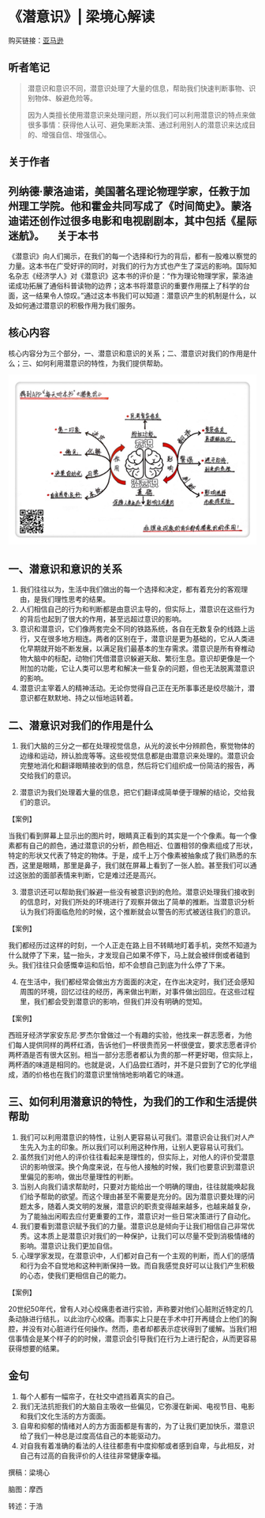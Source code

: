 《潜意识》| 梁境心解读
=============================

购买链接：[亚马逊](https://www.amazon.cn/潜意识-控制你行为的秘密-列纳德•蒙洛迪诺/dp/B00C1SY730/ref=sr_1_1?ie=UTF8&qid=1508765970&sr=8-1&keywords=潜意识)

听者笔记
-----------------------------

> 潜意识和意识不同，潜意识处理了大量的信息，帮助我们快速判断事物、识别物体、躲避危险等。
>
> 因为人类擅长使用潜意识来处理问题，所以我们可以利用潜意识的特点来做很多事情：获得他人认可、避免果断决策、通过利用别人的潜意识来达成目的、增强自信、增强信心。

关于作者
-----------------------------

列纳德·蒙洛迪诺，美国著名理论物理学家，任教于加州理工学院。他和霍金共同写成了《时间简史》。蒙洛迪诺还创作过很多电影和电视剧剧本，其中包括《星际迷航》。
   
关于本书
-----------------------------

《潜意识》向人们揭示，在我们的每一个选择和行为的背后，都有一股难以察觉的力量。这本书在广受好评的同时，对我们的行为方式也产生了深远的影响。国际知名杂志《经济学人》对《潜意识》这本书的评价是：“作为理论物理学家，蒙洛迪诺成功拓展了通俗科普读物的边界；这本书将潜意识的重要作用摆上了科学的台面，这一结果令人惊叹。”通过这本书我们可以知道：潜意识产生的机制是什么，以及如何通过潜意识的积极作用为我们服务。     

核心内容
-----------------------------

核心内容分为三个部分，一、潜意识和意识的关系；二、潜意识对我们的作用是什么；三、如何利用潜意识的特性，为我们提供帮助。     
 
![](subliminal/001.JPG)

一、潜意识和意识的关系
-----------------------------

1. 我们往往以为，生活中我们做出的每一个选择和决定，都有着充分的客观理由，是我们理性思考的结果。
2. 人们相信自己的行为和判断都是由意识主导的，但实际上，潜意识在这些行为的背后也起到了很大的作用，甚至远超过意识的影响。
3. 意识和潜意识，它们像两套完全不同的铁路系统，各自在无数复杂的线路上运行，又在很多地方相连。两者的区别在于，潜意识是更为基础的，它从人类进化早期就开始不断发展，以满足我们最基本的生存需求。潜意识是所有脊椎动物大脑中的标配，动物们凭借潜意识躲避天敌、繁衍生息。意识却更像是一个附加的功能，它让人类可以思考和解决一些复杂的问题，但也无法脱离潜意识的影响。
4. 潜意识主宰着人的精神活动。无论你觉得自己正在无所事事还是绞尽脑汁，潜意识都在默默地、持之以恒地运转着。

二、潜意识对我们的作用是什么
-----------------------------

1. 我们大脑的三分之一都在处理视觉信息，从光的波长中分辨颜色，察觉物体的边缘和运动，辨认脸庞等等。这些视觉信息都是由潜意识来处理的。潜意识会完整地消化和翻译眼睛接收到的信息，然后将它们组织成一份简洁的报告，再交给我们的意识。

2. 潜意识为我们处理着大量的信息，把它们翻译成简单便于理解的结论，交给我们的意识。

【案例】

当我们看到屏幕上显示出的图片时，眼睛真正看到的其实是一个个像素。每一个像素都有自己的颜色，通过潜意识的分析，颜色相近、位置相邻的像素组成了形状，特定的形状又代表了特定的物体。于是，成千上万个像素被抽象成了我们熟悉的东西，这里是眼睛，那里是鼻子，我们就在屏幕上看到了一张人脸。甚至我们可以通过这张脸的面部表情来判断，它是难过还是高兴。

3. 潜意识还可以帮助我们躲避一些没有被意识到的危险。潜意识处理我们接收到的信息时，对我们所处的环境进行了观察并做出了简单的推断。当潜意识分析认为我们将面临危险的时候，这个推断就会以警告的形式被送往我们的意识。

【案例】

我们都经历过这样的时刻，一个人正走在路上目不转睛地盯着手机，突然不知道为什么就停了下来，猛一抬头，才发现自己如果不停下，马上就会被绊倒或者磕到头。我们往往只会感慨幸运和后怕，却不会想自己到底为什么停了下来。

4. 在生活中，我们都经常会做出方方面面的决定，在作出决定时，我们还会感知周围的环境，回忆过往的经历，再来做出判断，对事件做出回应。在这些过程里，我们都会受到潜意识的影响，但我们并没有明确的觉知。

【案例】

西班牙经济学家安东尼·罗杰尔曾做过一个有趣的实验，他找来一群志愿者，为他们每人提供同样的两杯红酒，告诉他们一杯很贵而另一杯很便宜，要求志愿者评价两杯酒是否有很大区别。相当一部分志愿者都认为贵的那一杯更好喝，但实际上，两杯酒的味道是相同的。也就是说，人们品尝红酒时，并不是只尝到了它的化学组成，酒的价格也在我们的潜意识里悄悄地影响着它的味道。

三、如何利用潜意识的特性，为我们的工作和生活提供帮助
-----------------------------

1. 我们可以利用潜意识的特性，让别人更容易认可我们。潜意识会让我们对人产生先入为主的印象。所以我们可以利用这种作用，让别人更容易认可我们。
2. 虽然我们对他人的评价往往看起来是理性的，但实际上，对他人的评价受潜意识的影响很深。换个角度来说，在与他人接触的时候，我们也要意识到潜意识里偏见的影响，做出尽量理性的判断。
3. 当别人向我们请求帮助时，只要对方能给出一个明确的理由，往往就能唤起我们给予帮助的欲望。而这个理由甚至不需要是充分的。因为潜意识要处理的问题太多，随着人类文明的发展，潜意识的职责变得越来越多，也越来越复杂，为了能抽出闲暇去应付更重要的工作，潜意识对一些日常决策进行了自动化。
4. 我们要看到潜意识赋予我们的力量。潜意识总是倾向于让我们相信自己非常优秀。这本质上是潜意识对我们的一种保护，让我们可以尽量不受到消极情绪的影响。潜意识让我们更加自信。
5. 心理学家发现，在潜意识中，人们都对自己有一个主观的判断，而人们的感情和行为会不自觉地和这种判断保持一致。而自我感觉良好可以让我们产生积极的心态，使我们更相信自己的能力。

【案例】

20世纪50年代，曾有人对心绞痛患者进行实验，声称要对他们心脏附近特定的几条动脉进行结扎，以此治疗心绞痛。而事实上只是在手术中打开再缝合上他们的胸腔，并没有对心脏进行任何操作。然而，患者却都表示症状得到了缓解。当我们相信事情会是某个样子的的时候，潜意识会引导我们在行为上进行配合，从而更容易获得想要的结果。     

金句
-----------------------------

1. 每个人都有一幅帘子，在社交中遮挡着真实的自己。
2. 我们无法抗拒我们的大脑自主吸收一些偏见，它弥漫在新闻、电视节目、电影和我们文化生活的方方面面。
3. 自卑和抑郁的情绪对人的方方面面都是有害的，为了让我们更加快乐，潜意识给了我们一种总是过度高估自己的本能驱动力。
4. 对自我有着准确的看法的人往往都患有中度抑郁或者感到自卑，与此相反，对自己有过高的自我评价的人往往非常健康幸福。

撰稿：梁境心

脑图：摩西

转述：于浩 